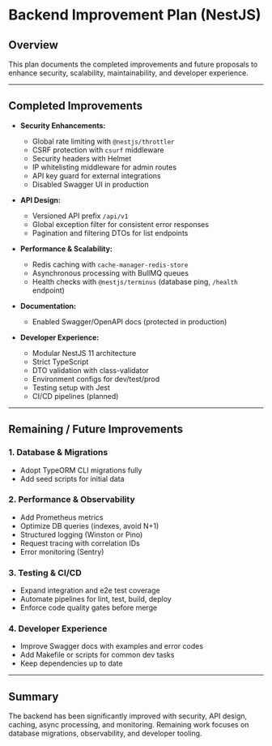 # Backend Improvement Plan (NestJS)

## Overview
This plan documents the completed improvements and future proposals to enhance security, scalability, maintainability, and developer experience.

---

## Completed Improvements

- **Security Enhancements:**
  - Global rate limiting with `@nestjs/throttler`
  - CSRF protection with `csurf` middleware
  - Security headers with Helmet
  - IP whitelisting middleware for admin routes
  - API key guard for external integrations
  - Disabled Swagger UI in production

- **API Design:**
  - Versioned API prefix `/api/v1`
  - Global exception filter for consistent error responses
  - Pagination and filtering DTOs for list endpoints

- **Performance & Scalability:**
  - Redis caching with `cache-manager-redis-store`
  - Asynchronous processing with BullMQ queues
  - Health checks with `@nestjs/terminus` (database ping, `/health` endpoint)

- **Documentation:**
  - Enabled Swagger/OpenAPI docs (protected in production)

- **Developer Experience:**
  - Modular NestJS 11 architecture
  - Strict TypeScript
  - DTO validation with class-validator
  - Environment configs for dev/test/prod
  - Testing setup with Jest
  - CI/CD pipelines (planned)

---

## Remaining / Future Improvements

### 1. Database & Migrations
- Adopt TypeORM CLI migrations fully
- Add seed scripts for initial data

### 2. Performance & Observability
- Add Prometheus metrics
- Optimize DB queries (indexes, avoid N+1)
- Structured logging (Winston or Pino)
- Request tracing with correlation IDs
- Error monitoring (Sentry)

### 3. Testing & CI/CD
- Expand integration and e2e test coverage
- Automate pipelines for lint, test, build, deploy
- Enforce code quality gates before merge

### 4. Developer Experience
- Improve Swagger docs with examples and error codes
- Add Makefile or scripts for common dev tasks
- Keep dependencies up to date

---

## Summary
The backend has been significantly improved with security, API design, caching, async processing, and monitoring. Remaining work focuses on database migrations, observability, and developer tooling.